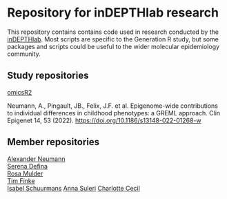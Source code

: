 # Repository for inDEPTHlab research
This repository contains contains code used in research conducted by the [inDEPTHlab](https://charlottececil.com/).
Most scripts are specific to the Generation R study, but some packages and scripts could be useful to the wider molecular epidemiology community.

## Study repositories
[omicsR2](https://github.com/aneumann-science/omicsR2)

Neumann, A., Pingault, JB., Felix, J.F. et al. Epigenome-wide contributions to individual differences in childhood phenotypes: a GREML approach. Clin Epigenet 14, 53 (2022). https://doi.org/10.1186/s13148-022-01268-w

## Member repositories
[Alexander Neumann](https://github.com/aneumann-science/)  
[Serena Defina](https://github.com/orgs/inDEPTHlab/people/SereDef)  
[Rosa Mulder](https://github.com/rosamulder)  
[Tim Finke](https://github.com/TimFinke)  
[Isabel Schuurmans](https://github.com/isabelschuurmans)
[Anna Suleri](https://github.com/ajsuleri)
[Charlotte Cecil](https://github.com/CAMCecil)


